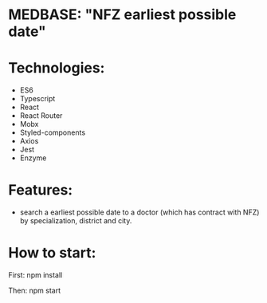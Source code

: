 # MEDBASE: "NFZ earliest possible date" 

# Technologies: 
- ES6
- Typescript
- React
- React Router
- Mobx
- Styled-components
- Axios
- Jest
- Enzyme



# Features:

- search a earliest possible date to a doctor (which has contract with NFZ) by specialization, district and city.



# How to start:
First:
npm install

Then:
npm start



